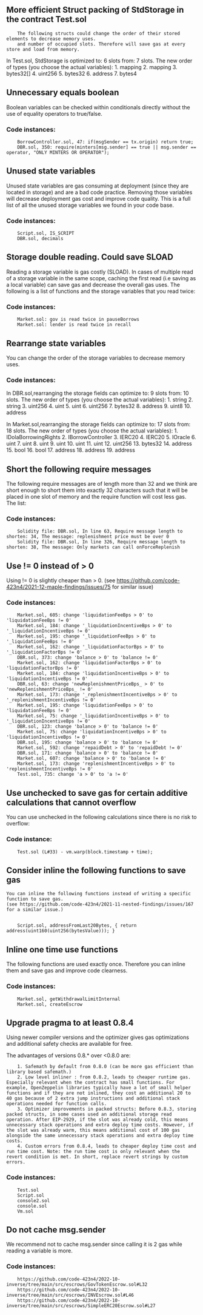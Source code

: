 ## More efficient Struct packing of StdStorage in the contract Test.sol


        The following structs could change the order of their stored elements to decrease memory uses.
        and number of occupied slots. Therefore will save gas at every store and load from memory.
        
In Test.sol, StdStorage is optimized to: 6 slots from: 7 slots.
The new order of types (you choose the actual variables):
        1. mapping
        2. mapping
        3. bytes32[]
        4. uint256
        5. bytes32
        6. address
        7. bytes4






## Unnecessary equals boolean


Boolean variables can be checked within conditionals directly without the use of equality operators to true/false.

### Code instances:

        BorrowController.sol, 47: if(msgSender == tx.origin) return true;
        DBR.sol, 350: require(minters[msg.sender] == true || msg.sender == operator, "ONLY MINTERS OR OPERATOR");



## Unused state variables

Unused state variables are gas consuming at deployment (since they are located in storage) and are 
a bad code practice. Removing those variables will decrease deployment gas cost and improve code quality. 
This is a full list of all the unused storage variables we found in your code base. 

### Code instances:

        Script.sol, IS_SCRIPT
        DBR.sol, decimals



## Storage double reading. Could save SLOAD

Reading a storage variable is gas costly (SLOAD). In cases of multiple read of a storage variable in the same scope, caching the first read (i.e saving as a local variable) can save gas and decrease the
 overall gas uses. The following is a list of functions and the storage variables that you read twice: 

### Code instances:

        Market.sol: gov is read twice in pauseBorrows
        Market.sol: lender is read twice in recall



## Rearrange state variables

You can change the order of the storage variables to decrease memory uses.

### Code instances:

In DBR.sol,rearranging the storage fields can optimize to: 9 slots from: 10 slots.
The new order of types (you choose the actual variables):
        1. string
        2. string
        3. uint256
        4. uint
        5. uint
        6. uint256
        7. bytes32
        8. address
        9. uint8
        10. address

In Market.sol,rearranging the storage fields can optimize to: 17 slots from: 18 slots.
The new order of types (you choose the actual variables):
        1. IDolaBorrowingRights
        2. IBorrowController
        3. IERC20
        4. IERC20
        5. IOracle
        6. uint
        7. uint
        8. uint
        9. uint
        10. uint
        11. uint
        12. uint256
        13. bytes32
        14. address
        15. bool
        16. bool
        17. address
        18. address
        19. address




## Short the following require messages

The following require messages are of length more than 32 and we think are short enough to short
them into exactly 32 characters such that it will be placed in one slot of memory and the require 
function will cost less gas. 
The list: 

### Code instances:

        Solidity file: DBR.sol, In line 63, Require message length to shorten: 34, The message: replenishment price must be over 0
        Solidity file: DBR.sol, In line 326, Require message length to shorten: 38, The message: Only markets can call onForceReplenish



## Use != 0 instead of > 0


Using != 0 is slightly cheaper than > 0. (see https://github.com/code-423n4/2021-12-maple-findings/issues/75 for similar issue)


### Code instances:

        Market.sol, 605: change 'liquidationFeeBps > 0' to 'liquidationFeeBps != 0'
        Market.sol, 184: change '_liquidationIncentiveBps > 0' to '_liquidationIncentiveBps != 0'
        Market.sol, 195: change '_liquidationFeeBps > 0' to '_liquidationFeeBps != 0'
        Market.sol, 162: change '_liquidationFactorBps > 0' to '_liquidationFactorBps != 0'
        DBR.sol, 373: change 'balance > 0' to 'balance != 0'
        Market.sol, 162: change 'liquidationFactorBps > 0' to 'liquidationFactorBps != 0'
        Market.sol, 184: change 'liquidationIncentiveBps > 0' to 'liquidationIncentiveBps != 0'
        DBR.sol, 63: change 'newReplenishmentPriceBps_ > 0' to 'newReplenishmentPriceBps_ != 0'
        Market.sol, 173: change '_replenishmentIncentiveBps > 0' to '_replenishmentIncentiveBps != 0'
        Market.sol, 195: change 'liquidationFeeBps > 0' to 'liquidationFeeBps != 0'
        Market.sol, 75: change '_liquidationIncentiveBps > 0' to '_liquidationIncentiveBps != 0'
        DBR.sol, 123: change 'balance > 0' to 'balance != 0'
        Market.sol, 75: change 'liquidationIncentiveBps > 0' to 'liquidationIncentiveBps != 0'
        DBR.sol, 195: change 'balance > 0' to 'balance != 0'
        Market.sol, 592: change 'repaidDebt > 0' to 'repaidDebt != 0'
        DBR.sol, 171: change 'balance > 0' to 'balance != 0'
        Market.sol, 607: change 'balance > 0' to 'balance != 0'
        Market.sol, 173: change 'replenishmentIncentiveBps > 0' to 'replenishmentIncentiveBps != 0'
        Test.sol, 735: change 'a > 0' to 'a != 0'



## Use unchecked to save gas for certain additive calculations that cannot overflow


You can use unchecked in the following calculations since there is no risk to overflow:

### Code instance:

        Test.sol (L#33) - vm.warp(block.timestamp + time);



## Consider inline the following functions to save gas


    You can inline the following functions instead of writing a specific function to save gas.
    (see https://github.com/code-423n4/2021-11-nested-findings/issues/167 for a similar issue.)

    
        Script.sol, addressFromLast20Bytes, { return address(uint160(uint256(bytesValue))); }



## Inline one time use functions


The following functions are used exactly once. Therefore you can inline them and save gas and improve code clearness.
    

### Code instances:

        Market.sol, getWithdrawalLimitInternal
        Market.sol, createEscrow



## Upgrade pragma to at least 0.8.4


Using newer compiler versions and the optimizer gives gas optimizations
and additional safety checks are available for free.

The advantages of versions 0.8.* over <0.8.0 are:

        1. Safemath by default from 0.8.0 (can be more gas efficient than library based safemath.)
        2. Low level inliner : from 0.8.2, leads to cheaper runtime gas. Especially relevant when the contract has small functions. For example, OpenZeppelin libraries typically have a lot of small helper functions and if they are not inlined, they cost an additional 20 to 40 gas because of 2 extra jump instructions and additional stack operations needed for function calls.
        3. Optimizer improvements in packed structs: Before 0.8.3, storing packed structs, in some cases used an additional storage read operation. After EIP-2929, if the slot was already cold, this means unnecessary stack operations and extra deploy time costs. However, if the slot was already warm, this means additional cost of 100 gas alongside the same unnecessary stack operations and extra deploy time costs.
        4. Custom errors from 0.8.4, leads to cheaper deploy time cost and run time cost. Note: the run time cost is only relevant when the revert condition is met. In short, replace revert strings by custom errors.
    
### Code instances:

        Test.sol
        Script.sol
        console2.sol
        console.sol
        Vm.sol



## Do not cache msg.sender


We recommend not to cache msg.sender since calling it is 2 gas while reading a variable is more.


### Code instances:

        https://github.com/code-423n4/2022-10-inverse/tree/main/src/escrows/GovTokenEscrow.sol#L32
        https://github.com/code-423n4/2022-10-inverse/tree/main/src/escrows/INVEscrow.sol#L46
        https://github.com/code-423n4/2022-10-inverse/tree/main/src/escrows/SimpleERC20Escrow.sol#L27


